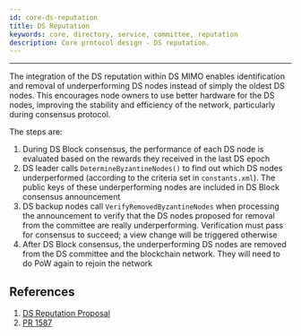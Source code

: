 ```yaml
---
id: core-ds-reputation
title: DS Reputation
keywords: core, directory, service, committee, reputation
description: Core protocol design - DS reputation.
---
```


---
The integration of the DS reputation within DS MIMO enables identification and removal of underperforming DS nodes instead of simply the oldest DS nodes. This encourages node owners to use better hardware for the DS nodes, improving the stability and efficiency of the network, particularly during consensus protocol.

The steps are:

1. During DS Block consensus, the performance of each DS node is evaluated based on the rewards they received in the last DS epoch
1. DS leader calls `DetermineByzantineNodes()` to find out which DS nodes underperformed (according to the criteria set in `constants.xml`). The public keys of these underperforming nodes are included in DS Block consensus announcement
1. DS backup nodes call `VerifyRemovedByzantineNodes` when processing the announcement to verify that the DS nodes proposed for removal from the committee are really underperforming. Verification must pass for consensus to succeed; a view change will be triggered otherwise
1. After DS Block consensus, the underperforming DS nodes are removed from the DS committee and the blockchain network. They will need to do PoW again to rejoin the network

## References

1. [DS Reputation Proposal](https://github.com/nnamon/zilliqa-research/blob/master/ds_reputation/proposal.md)
2. [PR 1587](https://github.com/Zilliqa/Zilliqa/pull/1587)
